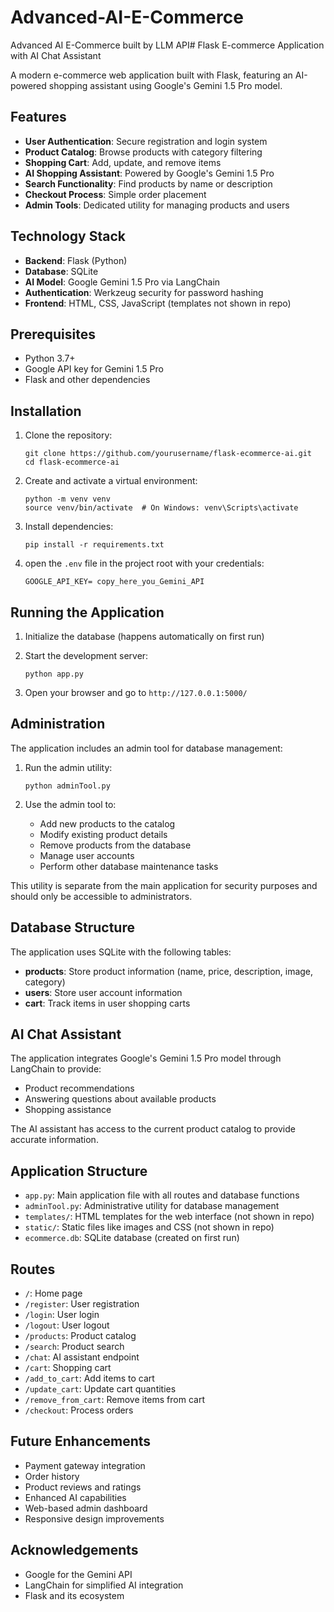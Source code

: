 # Advanced-AI-E-Commerce
Advanced AI E-Commerce built by LLM API# Flask E-commerce Application with AI Chat Assistant

A modern e-commerce web application built with Flask, featuring an AI-powered shopping assistant using Google's Gemini 1.5 Pro model.

## Features

- **User Authentication**: Secure registration and login system
- **Product Catalog**: Browse products with category filtering
- **Shopping Cart**: Add, update, and remove items
- **AI Shopping Assistant**: Powered by Google's Gemini 1.5 Pro
- **Search Functionality**: Find products by name or description
- **Checkout Process**: Simple order placement
- **Admin Tools**: Dedicated utility for managing products and users

## Technology Stack

- **Backend**: Flask (Python)
- **Database**: SQLite
- **AI Model**: Google Gemini 1.5 Pro via LangChain
- **Authentication**: Werkzeug security for password hashing
- **Frontend**: HTML, CSS, JavaScript (templates not shown in repo)

## Prerequisites

- Python 3.7+
- Google API key for Gemini 1.5 Pro
- Flask and other dependencies

## Installation

1. Clone the repository:
   ```
   git clone https://github.com/yourusername/flask-ecommerce-ai.git
   cd flask-ecommerce-ai
   ```

2. Create and activate a virtual environment:
   ```
   python -m venv venv
   source venv/bin/activate  # On Windows: venv\Scripts\activate
   ```

3. Install dependencies:
   ```
   pip install -r requirements.txt
   ```

4. open the `.env` file in the project root with your credentials:
   ```
   GOOGLE_API_KEY= copy_here_you_Gemini_API
   ```

## Running the Application

1. Initialize the database (happens automatically on first run)

2. Start the development server:
   ```
   python app.py
   ```

3. Open your browser and go to `http://127.0.0.1:5000/`

## Administration

The application includes an admin tool for database management:

1. Run the admin utility:
   ```
   python adminTool.py
   ```

2. Use the admin tool to:
   - Add new products to the catalog
   - Modify existing product details
   - Remove products from the database
   - Manage user accounts
   - Perform other database maintenance tasks

This utility is separate from the main application for security purposes and should only be accessible to administrators.

## Database Structure

The application uses SQLite with the following tables:

- **products**: Store product information (name, price, description, image, category)
- **users**: Store user account information
- **cart**: Track items in user shopping carts

## AI Chat Assistant

The application integrates Google's Gemini 1.5 Pro model through LangChain to provide:

- Product recommendations
- Answering questions about available products
- Shopping assistance

The AI assistant has access to the current product catalog to provide accurate information.

## Application Structure

- `app.py`: Main application file with all routes and database functions
- `adminTool.py`: Administrative utility for database management
- `templates/`: HTML templates for the web interface (not shown in repo)
- `static/`: Static files like images and CSS (not shown in repo)
- `ecommerce.db`: SQLite database (created on first run)

## Routes

- `/`: Home page
- `/register`: User registration
- `/login`: User login
- `/logout`: User logout
- `/products`: Product catalog
- `/search`: Product search
- `/chat`: AI assistant endpoint
- `/cart`: Shopping cart
- `/add_to_cart`: Add items to cart
- `/update_cart`: Update cart quantities
- `/remove_from_cart`: Remove items from cart
- `/checkout`: Process orders

## Future Enhancements

- Payment gateway integration
- Order history
- Product reviews and ratings
- Enhanced AI capabilities
- Web-based admin dashboard
- Responsive design improvements


## Acknowledgements

- Google for the Gemini API
- LangChain for simplified AI integration
- Flask and its ecosystem
